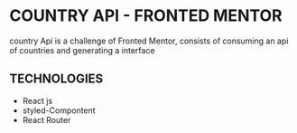# COUNTRY API - FRONTED MENTOR 

  country Api is a challenge of Fronted Mentor, consists of consuming an api of countries and generating a interface

## TECHNOLOGIES
  - React js
  - styled-Compontent
  - React Router
